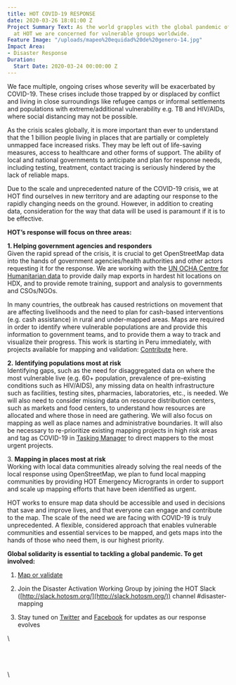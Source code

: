 ```yaml
---
title: HOT COVID-19 RESPONSE
date: 2020-03-26 18:01:00 Z
Project Summary Text: As the world grapples with the global pandemic of COVID-19,
  at HOT we are concerned for vulnerable groups worldwide.
Feature Image: "/uploads/mapeo%20equidad%20de%20genero-14.jpg"
Impact Area:
- Disaster Response
Duration:
  Start Date: 2020-03-24 00:00:00 Z
---
```


We face multiple, ongoing crises whose severity will be exacerbated by COVID-19. These crises include those trapped by or displaced by conflict and living in close surroundings like refugee camps or informal settlements and populations with extreme/additional vulnerability e.g. TB and HIV/AIDs, where social distancing may not be possible.

As the crisis scales globally, it is more important than ever to understand that the 1 billion people living in places that are partially or completely unmapped face increased risks. They may be left out of life-saving measures, access to healthcare and other forms of support. The ability of local and national governments to anticipate and plan for response needs, including testing, treatment, contact tracing is seriously hindered by the lack of reliable maps.

Due to the scale and unprecedented nature of the COVID-19 crisis, we at HOT find ourselves in new territory and are adapting our response to the rapidly changing needs on the ground. However, in addition to creating data, consideration for the way that data will be used is paramount if it is to be effective.

**HOT’s response will focus on three areas:**

**1. Helping government agencies and responders**\
Given the rapid spread of the crisis, it is crucial to get OpenStreetMap data into the hands of government agencies/health authorities and other actors requesting it for the response. We are working with the [UN OCHA Centre for Humanitarian data](https://data.humdata.org/event/covid-19) to provide daily map exports in hardest hit locations on HDX, and to provide remote training, support and analysis to governments and CSOs/NGOs.

In many countries, the outbreak has caused restrictions on movement that are affecting livelihoods and the need to plan for cash-based interventions (e.g. cash assistance) in rural and under-mapped areas. Maps are required in order to identify where vulnerable populations are and provide this information to government teams, and to provide them a way to track and visualize their progress. This work is starting in Peru immediately, with projects available for mapping and validation: [Contribute](https://tasks.hotosm.org/contribute?difficulty=ALL&campaign=COVID-19) here.

**2.** **Identifying populations most at risk**\
Identifying gaps, such as the need for disaggregated data on where the most vulnerable live (e.g. 60\+ population, prevalence of pre-existing conditions such as HIV/AIDS), any missing data on health infrastructure such as facilities, testing sites, pharmacies, laboratories, etc., is needed. We will also need to consider missing data on resource distribution centers, such as markets and food centers, to understand how resources are allocated and where those in need are gathering. We will also focus on mapping as well as place names and administrative boundaries. It will also be necessary to re-prioritize existing mapping projects in high risk areas and tag as COVID-19 in [Tasking Manager](https://tasks.hotosm.org/) to direct mappers to the most urgent projects.

3\. **Mapping in places most at risk**\
Working with local data communities already solving the real needs of the local response using OpenStreetMap, we plan to fund local mapping communities by providing HOT Emergency Microgrants in order to support and scale up mapping efforts that have been identified as urgent.

HOT works to ensure map data should be accessible and used in decisions that save and improve lives, and that everyone can engage and contribute to the map. The scale of the need we are facing with COVID-19 is truly unprecedented. A flexible, considered approach that enables vulnerable communities and essential services to be mapped, and gets maps into the hands of those who need them, is our highest priority.

**Global solidarity is essential to tackling a global pandemic. To get involved:**

1. [Map or validate](https://tasks.hotosm.org/contribute?difficulty=ALL&campaign=COVID-19)

2. Join the Disaster Activation Working Group by joining the HOT Slack ([http://slack.hotosm.org/](http://slack.hotosm.org/)) channel #disaster-mapping

3. Stay tuned on [Twitter](https://twitter.com/hotosm) and [Facebook](https://www.facebook.com/hotosm/) for updates as our response evolves

\

\
\
\
\

